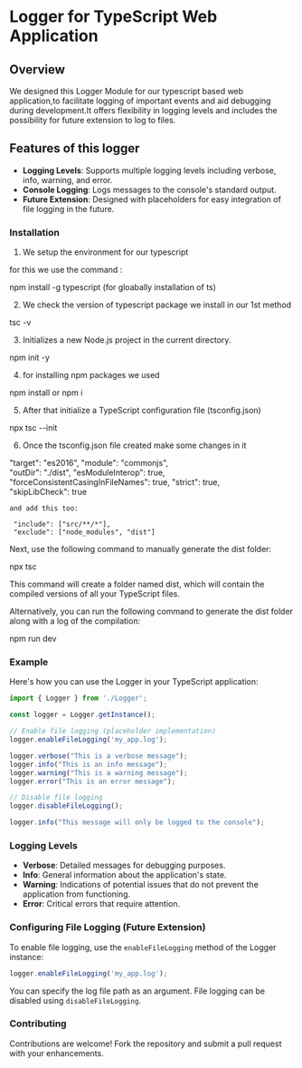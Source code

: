 

# Logger for TypeScript Web Application

## Overview

We designed this Logger Module for our typescript based web application,to facilitate logging of important events and aid debugging during development.It offers flexibility in logging levels and includes the possibility for future extension to log to files.

## Features of this logger

- **Logging Levels**: Supports multiple logging levels including verbose, info, warning, and error.
- **Console Logging**: Logs messages to the console's standard output.
- **Future Extension**: Designed with placeholders for easy integration of file logging in the future.


### Installation

1. We setup the environment for our typescript 

for this we use the command :

npm install -g typescript (for gloabally installation of ts)

2. We check the version of typescript package we install in our 1st method

tsc -v

3. Initializes a new Node.js project in the current directory.

npm init -y 

4. for installing npm packages we used

npm install or npm i

5. After that initialize a TypeScript configuration file (tsconfig.json) 

npx tsc --init


6. Once the tsconfig.json file created make some changes in it 

 "target": "es2016", 
  "module": "commonjs",  
  "outDir": "./dist", 
  "esModuleInterop": true,     
  "forceConsistentCasingInFileNames": true, 
   "strict": true,  
    "skipLibCheck": true  

    and add this too:

     "include": ["src/**/*"],
     "exclude": ["node_modules", "dist"]

Next, use the following command to manually generate the dist folder:

npx tsc

This command will create a folder named dist, which will contain the compiled versions of all your TypeScript files.

Alternatively, you can run the following command to generate the dist folder along with a log of the compilation:

npm run dev

### Example

Here's how you can use the Logger in your TypeScript application:
```typescript
import { Logger } from './Logger';

const logger = Logger.getInstance();

// Enable file logging (placeholder implementation)
logger.enableFileLogging('my_app.log');

logger.verbose("This is a verbose message");
logger.info("This is an info message");
logger.warning("This is a warning message");
logger.error("This is an error message");

// Disable file logging
logger.disableFileLogging();

logger.info("This message will only be logged to the console");
```

### Logging Levels

- **Verbose**: Detailed messages for debugging purposes.
- **Info**: General information about the application's state.
- **Warning**: Indications of potential issues that do not prevent the application from functioning.
- **Error**: Critical errors that require attention.

### Configuring File Logging (Future Extension)

To enable file logging, use the `enableFileLogging` method of the Logger instance:

```typescript
logger.enableFileLogging('my_app.log');
```

You can specify the log file path as an argument. File logging can be disabled using `disableFileLogging`.

### Contributing

Contributions are welcome! Fork the repository and submit a pull request with your enhancements.

